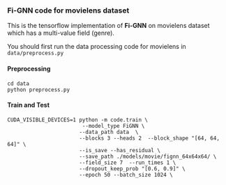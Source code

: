 ### Fi-GNN code for movielens dataset

This is the tensorflow implementation of **Fi-GNN** on movielens dataset which has a multi-value field (genre).

You should first run the data processing code for movielens in `data/preprocess.py`

#### Preprocessing

```
cd data
python preprocess.py
```

#### Train and Test

```
CUDA_VISIBLE_DEVICES=1 python -m code.train \
                        --model_type FiGNN \
                       --data_path data  \
                       --blocks 3 --heads 2  --block_shape "[64, 64, 64]" \
                       --is_save --has_residual \
                       --save_path ./models/movie/fignn_64x64x64/ \
                       --field_size 7  --run_times 1 \
                       --dropout_keep_prob "[0.6, 0.9]" \
                       --epoch 50 --batch_size 1024 \

```


